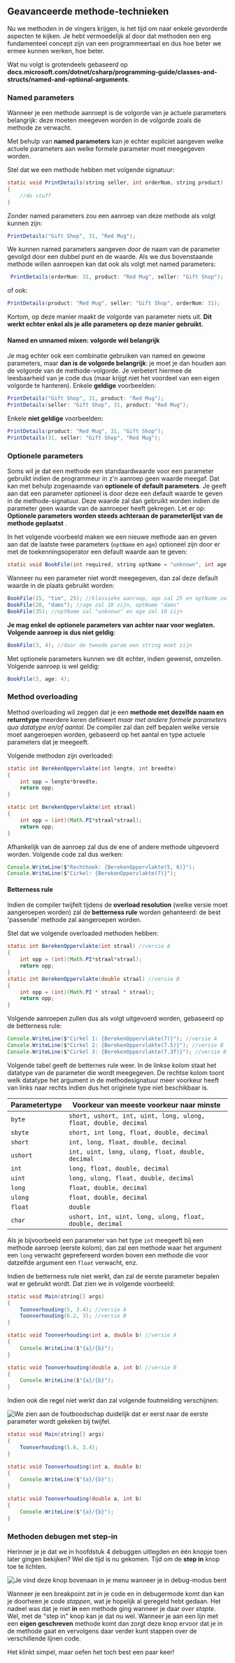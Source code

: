 ## Geavanceerde methode-technieken

Nu we methoden in de vingers krijgen, is het tijd om naar enkele gevorderde aspecten te kijken. Je hebt vermoedelijk al door dat methoden een erg fundamenteel concept zijn van een programmeertaal en dus hoe beter we ermee kunnen werken, hoe beter. 

Wat nu volgt is grotendeels gebaseerd op  **docs.microsoft.com/dotnet/csharp/programming-guide/classes-and-structs/named-and-optional-arguments**.


### Named parameters
Wanneer je een methode aanroept is de volgorde van je actuele parameters belangrijk: deze moeten meegeven worden in de volgorde zoals de methode ze verwacht.

Met behulp van **named parameters** kan je echter expliciet aangeven welke actuele parameters aan welke formele parameter moet meegegeven worden. 

Stel dat we een methode hebben met volgende signatuur:
```java
static void PrintDetails(string seller, int orderNum, string product)
{
    //do stuff
}
```

Zonder named parameters zou een aanroep van deze methode als volgt kunnen zijn:


```java
PrintDetails("Gift Shop", 31, "Red Mug");
```

We kunnen named parameters aangeven door de naam van de parameter gevolgd door een dubbel punt en de waarde. Als we dus bovenstaande methode willen aanroepen kan dat ook als volgt met named parameters:


```java
 PrintDetails(orderNum: 31, product: "Red Mug", seller: "Gift Shop");
 ```
 of ook:


 ```java
 PrintDetails(product: "Red Mug", seller: "Gift Shop", orderNum: 31);
 ```

Kortom, op deze manier maakt de volgorde van parameter niets uit. **Dit werkt echter enkel als je alle parameters op deze manier gebruikt.**



#### Named en unnamed mixen: volgorde wél belangrijk

Je mag echter ook een combinatie gebruiken van named en gewone parameters, maar **dan is de volgorde belangrijk**: je moet je dan houden aan de volgorde van de methode-volgorde. Je verbetert hiermee de leesbaarheid van je code dus (maar krijgt niet het voordeel van een eigen volgorde te hanteren). Enkele **geldige** voorbeelden:

```java
PrintDetails("Gift Shop", 31, product: "Red Mug");
PrintDetails(seller: "Gift Shop", 31, product: "Red Mug"); 
```

Enkele **niet geldige** voorbeelden:
```java
PrintDetails(product: "Red Mug", 31, "Gift Shop");
PrintDetails(31, seller: "Gift Shop", "Red Mug");
```


### Optionele parameters

Soms wil je dat een methode een standaardwaarde voor een parameter gebruikt indien de programmeur in z'n aanroep geen waarde meegaf. Dat kan met behulp zogenaamde van **optionele of default parameters**. Je geeft aan dat een parameter optioneel is door deze een default waarde te geven in de methode-signatuur. Deze waarde zal dan gebruikt worden indien de parameter geen waarde van de aanroeper heeft gekregen. Let er op: **Optionele parameters worden steeds achteraan de parameterlijst van de methode geplaatst** .

In het volgende voorbeeld maken we een nieuwe methode aan en geven aan dat de laatste twee parameters (``optName`` en ``age``) optioneel zijn door er met de toekenningsoperator een default waarde aan te geven:


```java
static void BookFile(int required, string optName = "unknown", int age = 10)
```

Wanneer nu een parameter niet wordt meegegeven, dan zal deze default waarde in de plaats gebruikt worden:
```java
BookFile(15, "tim", 25); //klassieke aanroep, age zal 25 en optName zal "tim" zijn
BookFile(20, "dams"); //age zal 10 zijn, optName "dams"
BookFile(35); //optName zal "unknown" en age zal 10 zijn
```

**Je mag enkel de optionele parameters van achter naar voor weglaten. Volgende aanroep is dus niet geldig**:


```java
BookFile(3, 4); //daar de tweede param een string moet zijn
```

Met optionele parameters kunnen we dit echter, indien gewenst, omzeilen. Volgende aanroep is wel geldig:


```java
BookFile(3, age: 4);
```




### Method overloading

Method overloading wil zeggen dat je een **methode met dezelfde naam en returntype** meerdere keren definieert *maar met andere formele parameters qua datatype en/of aantal*. De compiler zal dan zelf bepalen welke versie moet aangeroepen worden, gebaseerd op het aantal en type actuele parameters dat je meegeeft.

Volgende methoden zijn overloaded:

```java
static int BerekenOppervlakte(int lengte, int breedte)
{
    int opp = lengte*breedte;
    return opp;
}

static int BerekenOppervlakte(int straal)
{
    int opp = (int)(Math.PI*straal*straal);
    return opp;
}
```

Afhankelijk van de aanroep zal dus de ene of andere methode uitgevoerd worden. Volgende code zal dus werken:

```java
Console.WriteLine($"Rechthoek: {BerekenOppervlakte(5, 6)}");
Console.WriteLine($"Cirkel: {BerekenOppervlakte(7)}");
```


#### Betterness rule

Indien de compiler twijfelt tijdens de **overload resolution** (welke versie moet aangeroepen worden) zal de **betterness rule** worden gehanteerd: de best 'passende' methode zal aangeroepen worden.

Stel dat we volgende overloaded methoden hebben:

```java
static int BerekenOppervlakte(int straal) //versie A
{
    int opp = (int)(Math.PI*straal*straal);
    return opp;
}
static int BerekenOppervlakte(double straal) //versie B
{
    int opp = (int)(Math.PI * straal * straal);
    return opp;
}
```



Volgende aanroepen zullen dus als volgt uitgevoerd worden, gebaseerd op de betterness rule:

```java
Console.WriteLine($"Cirkel 1: {BerekenOppervlakte(7)}"); //versie A
Console.WriteLine($"Cirkel 2: {BerekenOppervlakte(7.5)}"); //versie B
Console.WriteLine($"Cirkel 3: {BerekenOppervlakte(7.3f)}"); //versie B
```

Volgende tabel geeft de betternes rule weer. In de linkse kolom staat het datatype van de parameter die wordt meegegeven. De rechtse kolom toont welk datatype het argument in de methodesignatuur meer voorkeur heeft van links naar rechts indien dus het originele type niet beschikbaar is.

| Parametertype | Voorkeur van meeste voorkeur naar minste |
| ---------- | --------------- | 
| ``byte`` | ``short, ushort, int, uint, long, ulong, float, double, decimal`` |
| ``sbyte`` | ``short, int long, float, double, decimal`` |
| ``short`` | ``int, long, float, double, decimal`` |
| ``ushort`` | ``int, uint, long, ulong, float, double, decimal`` |
| ``int`` | ``long, float, double, decimal`` |
| ``uint`` | ``long, ulong, float, double, decimal`` |
| ``long`` | ``float, double, decimal`` |
| ``ulong`` | ``float, double, decimal`` |
| ``float`` | ``double`` |
| ``char`` | ``ushort, int, uint, long, ulong, float, double, decimal`` |

Als je bijvoorbeeld een parameter van het type ``int`` meegeeft bij een methode aanroep (eerste kolom), dan zal een methode waar het argument een ``long`` verwacht geprefereerd worden boven een methode die voor datzelfde argument een ``float`` verwacht, enz.

Indien de betterness rule niet werkt, dan zal de eerste parameter bepalen wat er gebruikt wordt. Dat zien we in volgende voorbeeld:

```java
static void Main(string[] args)
{
    Toonverhouding(5, 3.4); //versie A
    Toonverhouding(6.2, 3); //versie B
}

static void Toonverhouding(int a, double b) //versie A
{
    Console.WriteLine($"{a}/{b}");
}

static void Toonverhouding(double a, int b) //versie B
{
    Console.WriteLine($"{a}/{b}");
}
```



Indien ook die regel niet werkt dan zal volgende foutmelding verschijnen:

![We zien aan de foutboodschap duidelijk dat er eerst naar de eerste parameter wordt gekeken bij twijfel.](../assets/4_methoden/overl.png)

```java
static void Main(string[] args)
{ 
    Toonverhouding(5.6, 3.4);
}

static void Toonverhouding(int a, double b)
{
    Console.WriteLine($"{a}/{b}");
}

static void Toonverhouding(double a, int b)
{
    Console.WriteLine($"{a}/{b}");
}
```


### Methoden debugen met step-in

Herinner je je dat we in hoofdstuk 4 debuggen uitlegden en één knopje toen later gingen bekijken? Wel die tijd is nu gekomen. Tijd om de **step in** knop toe te lichten. 

![Je vind deze knop bovenaan in je menu wanneer je in debug-modus bent](../assets/4_methoden/stepin.png)

Wanneer je een breakpoint zet in je code en in debugermode komt dan kan je doorheen je code *stappen*, wat je hopelijk al geregeld hebt gedaan. Het nadeel was dat je niet **in** een methode ging wanneer je daar *over stapte*. Wel, met de "step in" knop kan je dat nu wel. Wanneer je aan een lijn met een **eigen geschreven** methode komt dan zorgt deze knop ervoor dat je in de methode gaat en vervolgens daar verder kunt stappen over de verschillende lijnen code.

 Het klinkt simpel, maar oefen het toch best een paar keer!
